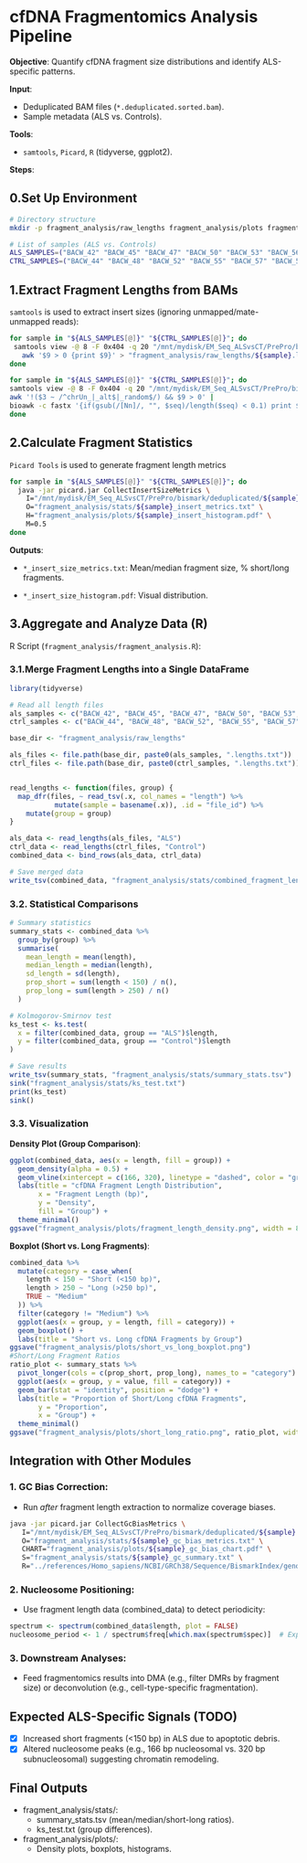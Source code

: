 # cfDNA Fragmentomics Analysis Pipeline

**Objective**: Quantify cfDNA fragment size distributions and identify ALS-specific patterns.

**Input**:
- Deduplicated BAM files (`*.deduplicated.sorted.bam`).
- Sample metadata (ALS vs. Controls).

**Tools**:
- `samtools`, `Picard`, `R` (tidyverse, ggplot2).

**Steps**:

 ## 0.Set Up Environment

 ```bash
 # Directory structure
mkdir -p fragment_analysis/raw_lengths fragment_analysis/plots fragment_analysis/stats

# List of samples (ALS vs. Controls)
ALS_SAMPLES=("BACW_42" "BACW_45" "BACW_47" "BACW_50" "BACW_53" "BACW_56" "BACW_58" "BACW_65")
CTRL_SAMPLES=("BACW_44" "BACW_48" "BACW_52" "BACW_55" "BACW_57" "BACW_59" "BACW_61" "BACW_64")
```
##  1.Extract Fragment Lengths from BAMs

`samtools` is used to extract insert sizes (ignoring unmapped/mate-unmapped reads):

 ```bash
for sample in "${ALS_SAMPLES[@]}" "${CTRL_SAMPLES[@]}"; do
  samtools view -@ 8 -F 0x404 -q 20 "/mnt/mydisk/EM_Seq_ALSvsCT/PrePro/bismark/deduplicated/${sample}.deduplicated.sorted.bam" | 
    awk '$9 > 0 {print $9}' > "fragment_analysis/raw_lengths/${sample}.lengths.txt"
done

for sample in "${ALS_SAMPLES[@]}" "${CTRL_SAMPLES[@]}"; do
samtools view -@ 8 -F 0x404 -q 20 "/mnt/mydisk/EM_Seq_ALSvsCT/PrePro/bismark/deduplicated/${sample}.deduplicated.sorted.bam" | 
awk '!($3 ~ /^chrUn_|_alt$|_random$/) && $9 > 0' |
bioawk -c fastx '{if(gsub(/[Nn]/, "", $seq)/length($seq) < 0.1) print $9}' > "fragment_analysis/raw_lengths/${sample}.lengths.txt"
done
 ```

## 2.Calculate Fragment Statistics
`Picard Tools` is used to generate fragment length metrics
```bash
for sample in "${ALS_SAMPLES[@]}" "${CTRL_SAMPLES[@]}"; do
  java -jar picard.jar CollectInsertSizeMetrics \
    I="/mnt/mydisk/EM_Seq_ALSvsCT/PrePro/bismark/deduplicated/${sample}.deduplicated.sorted.bam" \
    O="fragment_analysis/stats/${sample}_insert_metrics.txt" \
    H="fragment_analysis/plots/${sample}_insert_histogram.pdf" \
    M=0.5
done
```
**Outputs**:

- `*_insert_size_metrics.txt`: Mean/median fragment size, % short/long fragments.

- `*_insert_size_histogram.pdf`: Visual distribution.


## 3.Aggregate and Analyze Data (R)

R Script (`fragment_analysis/fragment_analysis.R`):

### 3.1.Merge Fragment Lengths into a Single DataFrame


```r
library(tidyverse)

# Read all length files
als_samples <- c("BACW_42", "BACW_45", "BACW_47", "BACW_50", "BACW_53", "BACW_56", "BACW_58", "BACW_65")
ctrl_samples <- c("BACW_44", "BACW_48", "BACW_52", "BACW_55", "BACW_57", "BACW_59", "BACW_61", "BACW_64")

base_dir <- "fragment_analysis/raw_lengths"

als_files <- file.path(base_dir, paste0(als_samples, ".lengths.txt"))
ctrl_files <- file.path(base_dir, paste0(ctrl_samples, ".lengths.txt"))


read_lengths <- function(files, group) {
  map_dfr(files, ~ read_tsv(.x, col_names = "length") %>% 
           mutate(sample = basename(.x)), .id = "file_id") %>%
    mutate(group = group)
}

als_data <- read_lengths(als_files, "ALS")
ctrl_data <- read_lengths(ctrl_files, "Control")
combined_data <- bind_rows(als_data, ctrl_data)

# Save merged data
write_tsv(combined_data, "fragment_analysis/stats/combined_fragment_lengths.tsv")
```
### 3.2. Statistical Comparisons
```r
# Summary statistics
summary_stats <- combined_data %>%
  group_by(group) %>%
  summarise(
    mean_length = mean(length),
    median_length = median(length),
    sd_length = sd(length),
    prop_short = sum(length < 150) / n(),
    prop_long = sum(length > 250) / n()
  )

# Kolmogorov-Smirnov test
ks_test <- ks.test(
  x = filter(combined_data, group == "ALS")$length,
  y = filter(combined_data, group == "Control")$length
)

# Save results
write_tsv(summary_stats, "fragment_analysis/stats/summary_stats.tsv")
sink("fragment_analysis/stats/ks_test.txt")
print(ks_test)
sink()
```
### 3.3. Visualization

**Density Plot (Group Comparison)**:
```r
ggplot(combined_data, aes(x = length, fill = group)) +
  geom_density(alpha = 0.5) +
  geom_vline(xintercept = c(166, 320), linetype = "dashed", color = "gray40") +
  labs(title = "cfDNA Fragment Length Distribution",
       x = "Fragment Length (bp)",
       y = "Density",
       fill = "Group") +
  theme_minimal()
ggsave("fragment_analysis/plots/fragment_length_density.png", width = 8, height = 6)
```
**Boxplot (Short vs. Long Fragments)**:
```r
combined_data %>%
  mutate(category = case_when(
    length < 150 ~ "Short (<150 bp)",
    length > 250 ~ "Long (>250 bp)",
    TRUE ~ "Medium"
  )) %>%
  filter(category != "Medium") %>%
  ggplot(aes(x = group, y = length, fill = category)) +
  geom_boxplot() +
  labs(title = "Short vs. Long cfDNA Fragments by Group")
ggsave("fragment_analysis/plots/short_vs_long_boxplot.png")
#Short/Long Fragment Ratios
ratio_plot <- summary_stats %>%
  pivot_longer(cols = c(prop_short, prop_long), names_to = "category") %>%
  ggplot(aes(x = group, y = value, fill = category)) +
  geom_bar(stat = "identity", position = "dodge") +
  labs(title = "Proportion of Short/Long cfDNA Fragments", 
       y = "Proportion", 
       x = "Group") +
  theme_minimal()
ggsave("fragment_analysis/plots/short_long_ratio.png", ratio_plot, width = 8, height = 6)
```
## Integration with Other Modules
### 1. GC Bias Correction:

- Run *after* fragment length extraction to normalize coverage biases.
```bash
java -jar picard.jar CollectGcBiasMetrics \
   I="/mnt/mydisk/EM_Seq_ALSvsCT/PrePro/bismark/deduplicated/${sample}.deduplicated.sorted.bam" \
   O="fragment_analysis/stats/${sample}_gc_bias_metrics.txt" \
   CHART="fragment_analysis/plots/${sample}_gc_bias_chart.pdf" \
   S="fragment_analysis/stats/${sample}_gc_summary.txt" \
   R="../references/Homo_sapiens/NCBI/GRCh38/Sequence/BismarkIndex/genome.fa"
```
### 2. Nucleosome Positioning:

- Use fragment length data (combined_data) to detect periodicity:
```r
spectrum <- spectrum(combined_data$length, plot = FALSE)
nucleosome_period <- 1 / spectrum$freq[which.max(spectrum$spec)]  # Expected: ~166 bp

```
### 3. Downstream Analyses:

- Feed fragmentomics results into DMA (e.g., filter DMRs by fragment size) or deconvolution (e.g., cell-type-specific fragmentation).

## Expected ALS-Specific Signals (TODO)
- [x] Increased short fragments (<150 bp) in ALS due to apoptotic debris.
- [x] Altered nucleosome peaks (e.g., 166 bp nucleosomal vs. 320 bp subnucleosomal) suggesting chromatin remodeling.

## Final Outputs
- fragment_analysis/stats/:
  - summary_stats.tsv (mean/median/short-long ratios).
  - ks_test.txt (group differences).
- fragment_analysis/plots/:
  - Density plots, boxplots, histograms.